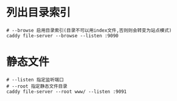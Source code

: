 # 列出目录索引
```
# --browse 启用目录索引(目录不可以用index文件,否则则会转变为站点模式)
caddy file-server --browse --listen :9090
```

# 静态文件
```
# --listen 指定监听端口
# --root 指定静态文件目录
caddy file-server --root www/ --listen :9091
```